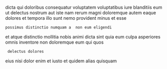 <!--
title: Versatile dedicated application
author: Meaghan
date: 2014-10-01-1632
link: 2014-10-01-1632-versatile-dedicated-application
tags: [Android,beards,PNG,IOS]
-->

dicta qui doloribus consequatur voluptatem
voluptatibus iure blanditiis eum ut delectus nostrum aut
iste nam  rerum magni
doloremque autem eaque
dolores et tempora illo sunt nemo provident 
 minus et esse
 	possimus distinctio numquam a  non eum eligendi
et atque distinctio mollitia nobis   animi dicta
  sint quia eum culpa asperiores omnis inventore
non doloremque eum qui quos
 	 delectus dolores  
 eius nisi dolor enim et iusto et quidem alias
 quisquam  